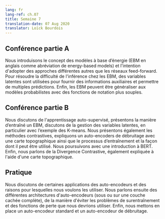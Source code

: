 ```yaml
---
lang: fr
lang-ref: ch.07
title: Semaine 7
translation-date: 07 Aug 2020
translator: Loïck Bourdois
---
```


<!--
## Lecture part A

We introduced the concept of the energy-based models and the intention for different approaches other than feed-forward networks. To solve the difficulty of the inference in EBM, latent variables are used to provide auxiliary information and enable multiple possible predictions. Finally, the EBM can generalize to probabilistic model with more flexible scoring functions.
-->


## Conférence partie A


Nous introduisons le concept des modèles à base d’énergie (EBM en anglais comme abréviation de energy-based models) et l'intention d'adopter des approches différentes autres que les réseaux feed-forward. Pour résoudre la difficulté de l'inférence chez les EBM, des variables latentes sont utilisées pour fournir des informations auxiliaires et permettre de multiples prédictions. Enfin, les EBM peuvent être généraliser aux modèles probabilistes avec des fonctions de notation plus souples.


<!--
## Lecture part B

We discussed self-supervised learning, introduced how to train an Energy-based models, discussed Latent Variable EBM, specifically with an explained K-means example. We also introduced Contrastive Methods, explained a denoising autoencoder with a topographic map, the training process, and how it can be used, followed by an introduction to BERT. Finally, we talked about Contrastive Divergence, also explained using a topographic map.
-->

## Conférence partie B

Nous discutons de l'apprentissage auto-supervisé, présentons la manière d’entraîné un EBM, discutons de la gestion des variables latentes, en particulier avec l’exemple des K-means. Nous présentons également les méthodes contrastives, expliquons un auto-encoders de débruitage avec une carte topographique ainsi que le processus d’entraînement et la façon dont il peut être utilisé. Nous poursuivons avec une introduction à BERT. Enfin, nous parlons de la Divergence Contrastive, également expliquée à l'aide d'une carte topographique.


<!--
## Practicum

We discussed some applications of Autoencoders and talked about why we want to use them. Then we talked about different architectures of Autoencoders (under or over complete hidden layer), how to avoid overfitting issues and the loss functions we should use. Finally we implemented a standard Autoencoder and a denoising Autoencoder.
-->

## Pratique
Nous discutons de certaines applications des auto-encodeurs et des raisons pour lesquelles nous voulons les utiliser. Nous parlons ensuite des différentes architectures d'auto-encodeurs (sous ou sur une couche cachée complète), de la manière d'éviter les problèmes de surentraînement et des fonctions de perte que nous devrions utiliser. Enfin, nous mettons en place un auto-encodeur standard et un auto-encodeur de débruitage.

